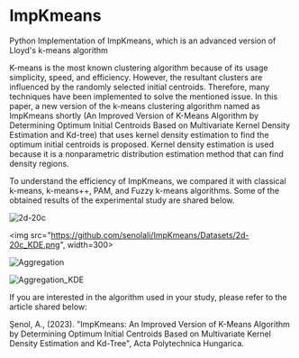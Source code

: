 # ImpKmeans
Python Implementation of ImpKmeans, which is an advanced version of Lloyd's k-means algorithm

K-means is the most known clustering algorithm because of its usage simplicity, speed, and efficiency. However, the resultant clusters are influenced by the randomly selected initial centroids. Therefore, many techniques have been implemented to solve the mentioned issue. In this paper, a new version of the k-means clustering algorithm named as ImpKmeans shortly (An Improved Version of K-Means Algorithm by Determining Optimum Initial Centroids Based on Multivariate Kernel Density Estimation and Kd-tree) that uses kernel density estimation to find the optimum initial centroids is proposed. Kernel density estimation is used because it is a nonparametric distribution estimation method that can find density regions.

To understand the efficiency of ImpKmeans, we compared it with classical k-means, k-means++, PAM, and Fuzzy k-means algorithms. Some of the obtained results of the experimental study are shared below. 

![2d-20c](https://github.com/senolali/ImpKmeans/assets/72247990/f373465b-93ae-4819-9350-2196d8248488)

<img src="https://github.com/senolali/ImpKmeans/Datasets/2d-20c_KDE.png", width=300>

![Aggregation](https://github.com/senolali/ImpKmeans/assets/72247990/d45ea3f9-06b4-4c99-912a-753d83592167)

![Aggregation_KDE](https://github.com/senolali/ImpKmeans/assets/72247990/b55c0edf-8818-4d87-b3a0-3bee369df75a)

If you are interested in the algorithm used in your study, please refer to the article shared below:

Şenol, A., (2023). "ImpKmeans: An Improved Version of K-Means Algorithm by Determining Optimum Initial Centroids Based on Multivariate Kernel Density Estimation and Kd-Tree", Acta Polytechnica Hungarica.


